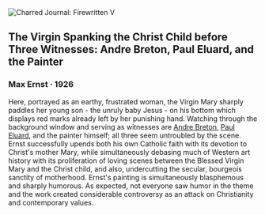 <div class="artwork-of-the-day">
  <div class="container">
    <div class="img-wrapper">
      <img
        src="https://uploads6.wikiart.org/images/max-ernst/the-virgin-spanking-the-christ-child-before-three-witnesses-andre-breton-paul-eluard-and-the-1926.jpg!Large.jpg"
        alt="Charred Journal: Firewritten V" />
    </div>
    <div class="artwork-detail">
      <div class="artwork-origin"> 
        <h2 class="artwork-name">The Virgin Spanking the Christ Child before Three Witnesses: Andre Breton, Paul Eluard, and the Painter</h2>
        <h3 class="artist">
          Max Ernst
                    ·  1926
        </h3>
      </div>
      <p class="description">
        <span class="artwork-description-text ng-binding" ng-bind-html="viewModel.ArtworkOfTheDay.Description | unsafe">Here, portrayed as an earthy, frustrated woman, the Virgin Mary sharply paddles her young son - the unruly baby Jesus - on his bottom which displays red marks already left by her punishing hand. Watching through the background window and serving as witnesses are <a target="_blank" href="https://www.wikiart.org/en/man-ray/andr%C3%A9-breton-1930">Andre Breton</a>, <a target="_blank" href="https://www.wikiart.org/en/salvador-dali/portrait-of-paul-eluard">Paul Eluard</a>, and the painter himself; all three seem untroubled by the scene. Ernst successfully upends both his own Catholic faith with its devotion to Christ's mother Mary, while simultaneously debasing much of Western art history with its proliferation of loving scenes between the Blessed Virgin Mary and the Christ child, and also, undercutting the secular, bourgeois sanctity of motherhood. Ernst's painting is simultaneously blasphemous and sharply humorous. As expected, not everyone saw humor in the theme and the work created considerable controversy as an attack on Christianity and contemporary values.</span>
                        <div class="text-shadow-container" ng-show="showShadow" style=""></div>
      </p>
    </div>
  </div>

</div>
